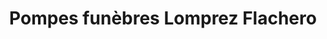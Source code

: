 ---
title: "Pompes funèbres Lomprez Flachero"
url: /masnieres/pompes-funebres-lomprez-flachero/
shop: directeurs de funérailles
---